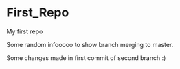 # First_Repo
My first repo

Some random infooooo to show branch merging to master.

Some changes made in first commit of second branch  :)
